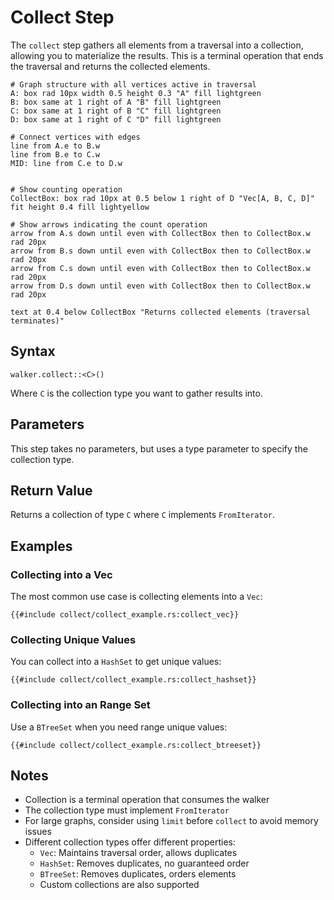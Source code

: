 # Collect Step

The `collect` step gathers all elements from a traversal into a collection, allowing you to materialize the results.
This is a terminal operation that ends the traversal and returns the collected elements.

```pikchr
# Graph structure with all vertices active in traversal
A: box rad 10px width 0.5 height 0.3 "A" fill lightgreen
B: box same at 1 right of A "B" fill lightgreen
C: box same at 1 right of B "C" fill lightgreen
D: box same at 1 right of C "D" fill lightgreen

# Connect vertices with edges
line from A.e to B.w
line from B.e to C.w
MID: line from C.e to D.w


# Show counting operation
CollectBox: box rad 10px at 0.5 below 1 right of D "Vec[A, B, C, D]" fit height 0.4 fill lightyellow

# Show arrows indicating the count operation
arrow from A.s down until even with CollectBox then to CollectBox.w rad 20px
arrow from B.s down until even with CollectBox then to CollectBox.w rad 20px
arrow from C.s down until even with CollectBox then to CollectBox.w rad 20px
arrow from D.s down until even with CollectBox then to CollectBox.w rad 20px

text at 0.4 below CollectBox "Returns collected elements (traversal terminates)"
```

## Syntax

```rust,noplayground
walker.collect::<C>()
```

Where `C` is the collection type you want to gather results into.

## Parameters

This step takes no parameters, but uses a type parameter to specify the collection type.

## Return Value

Returns a collection of type `C` where `C` implements `FromIterator`.

## Examples

### Collecting into a Vec

The most common use case is collecting elements into a `Vec`:

```rust,noplayground
{{#include collect/collect_example.rs:collect_vec}}
```

### Collecting Unique Values

You can collect into a `HashSet` to get unique values:

```rust,noplayground
{{#include collect/collect_example.rs:collect_hashset}}
```

### Collecting into an Range Set

Use a `BTreeSet` when you need range unique values:

```rust,noplayground
{{#include collect/collect_example.rs:collect_btreeset}}
```

## Notes

- Collection is a terminal operation that consumes the walker
- The collection type must implement `FromIterator`
- For large graphs, consider using `limit` before `collect` to avoid memory issues
- Different collection types offer different properties:
    - `Vec`: Maintains traversal order, allows duplicates
    - `HashSet`: Removes duplicates, no guaranteed order
    - `BTreeSet`: Removes duplicates, orders elements
    - Custom collections are also supported
